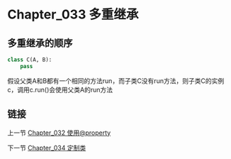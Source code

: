 # Chapter_033   多重继承

## 多重继承的顺序

```python
class C(A, B):
    pass
```

假设父类A和B都有一个相同的方法run，而子类C没有run方法，则子类C的实例c，调用c.run()会使用父类A的run方法


## 链接

上一节 [Chapter_032 使用@property](https://github.com/nizo2010/Study_Python_lxf/blob/master/Chapter_032.md "Chapter_032 使用@property")

下一节 [Chapter_034 定制类](https://github.com/nizo2010/Study_Python_lxf/blob/master/Chapter_034.md "Chapter_034 定制类")
